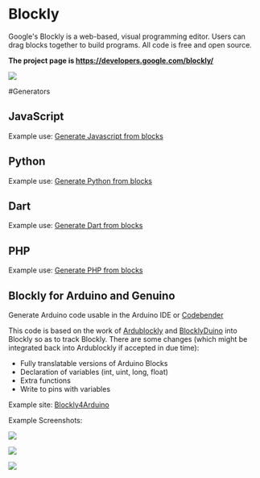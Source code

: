 # Blockly

Google's Blockly is a web-based, visual programming editor.  Users can drag
blocks together to build programs.  All code is free and open source.

**The project page is https://developers.google.com/blockly/**

![](https://developers.google.com/blockly/sample.png)

#Generators
## JavaScript
Example use: [Generate Javascript from blocks](https://blockly-demo.appspot.com/static/demos/code/index.html)
## Python
Example use: [Generate Python from blocks](https://blockly-demo.appspot.com/static/demos/code/index.html)
## Dart
Example use: [Generate Dart from blocks](https://blockly-demo.appspot.com/static/demos/code/index.html)
## PHP
Example use: [Generate PHP from blocks](https://blockly-demo.appspot.com/static/demos/code/index.html)
## Blockly for Arduino and Genuino
Generate Arduino code usable in the Arduino IDE or [Codebender](http://Codebender.cc)

This code is based on the work of [Ardublockly](https://github.com/carlosperate/ardublockly) and  [BlocklyDuino](https://github.com/BlocklyDuino/BlocklyDuino) into Blockly so as to track Blockly. There are some changes (which might be integrated back into Ardublockly if accepted in due time):
+ Fully translatable versions of Arduino Blocks
+ Declaration of variables (int, uint, long, float)
+ Extra functions
+ Write to pins with variables

Example site: [Blockly4Arduino](http://ingegno.be/Manuals/Blockly4Arduino/blockly4Arduino/index_en.html)

Example Screenshots:

![](https://github.com/ingegno/Blockly4Arduino/blob/master/doc/blockly_ex1.png?raw=true)

![](https://github.com/ingegno/Blockly4Arduino/blob/master/doc/blockly_ex2.png?raw=true)

![](https://github.com/ingegno/Blockly4Arduino/blob/master/doc/blockly_ex3.png?raw=true)

